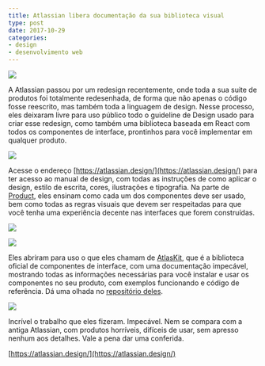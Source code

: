 ```yaml
---
title: Atlassian libera documentação da sua biblioteca visual
type: post
date: 2017-10-29
categories:
- design
- desenvolvimento web
---
```


![](https://i.imgur.com/OnzTBdE.png)

A Atlassian passou por um redesign recentemente, onde toda a sua suite de produtos foi totalmente redesenhada, de forma que não apenas o código fosse reescrito, mas também toda a linguagem de design. Nesse processo, eles deixaram livre para uso público todo o guideline de Design usado para criar esse redesign, como também uma biblioteca baseada em React com todos os componentes de interface, prontinhos para você implementar em qualquer produto.

![](https://i.imgur.com/dgG8NIw.gif)

Acesse o endereço [https://atlassian.design/](https://atlassian.design/) para ter acesso ao manual de design, com todas as instruções de como aplicar o design, estilo de escrita, cores, ilustrações e tipografia. Na parte de [Product](https://atlassian.design/guidelines/product/overview), eles ensinam como cada um dos componentes deve ser usado, bem como todas as regras visuais que devem ser respeitadas para que você tenha uma experiência decente nas interfaces que forem construídas.

![](https://i.imgur.com/ShlTOVy.png)

![](https://i.imgur.com/OTMeclP.gif)

Eles abriram para uso o que eles chamam de [AtlasKit](https://atlaskit.atlassian.com/), que é a biblioteca oficial de componentes de interface, com uma documentação impecável, mostrando todas as informações necessárias para você instalar e usar os componentes no seu produto, com exemplos funcionando e código de referência. Dá uma olhada no [repositório deles](https://bitbucket.org/atlassian/atlaskit).

![](https://i.imgur.com/1Tyj8vV.png)

Incrível o trabalho que eles fizeram. Impecável. Nem se compara com a antiga Atlassian, com produtos horríveis, difíceis de usar, sem apresso nenhum aos detalhes. Vale a pena dar uma conferida.

[https://atlassian.design/](https://atlassian.design/)